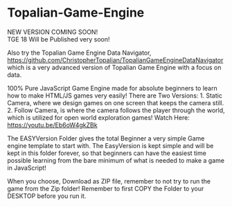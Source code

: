 # Topalian-Game-Engine<br>
NEW VERSION COMING SOON! <br>
TGE 18 Will be Published very soon! <br>

Also try the Topalian Game Engine Data Navigator, https://github.com/ChristopherTopalian/TopalianGameEngineDataNavigator <br>
which is a very advanced version of Topalian Game Engine with a focus on data.

100% Pure JavaScript Game Engine made for absolute beginners to learn how to make HTML/JS games very easily! There are Two Versions: 1. Static Camera, where we design games on one screen that keeps the camera still. 2. Follow Camera,  is where the camera follows the player through the world, which is utilized for open world exploration games! Watch Here:  https://youtu.be/Eb6oW4gkZBk

The EASYVersion Folder gives the total Beginner a very simple Game engine template to start with.
The EasyVersion is kept simple and will be kept in this folder forever, so that beginners can have the easiest time possible learning from the bare minimum of what is needed to make a game in JavaScript!
 
When you choose, Download as ZIP file, remember to not try to run the game from the Zip folder!
Remember to first COPY the Folder to your DESKTOP before you run it.
